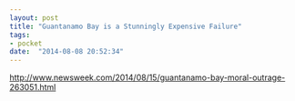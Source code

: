 ```yaml
---
layout: post
title: "Guantanamo Bay is a Stunningly Expensive Failure"
tags:
- pocket
date:  "2014-08-08 20:52:34"
---
```


http://www.newsweek.com/2014/08/15/guantanamo-bay-moral-outrage-263051.html

